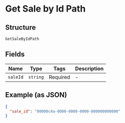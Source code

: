 
# Get Sale by Id Path

## Structure

`GetSaleByIdPath`

## Fields

| Name | Type | Tags | Description |
|  --- | --- | --- | --- |
| `saleId` | `string` | Required | - |

## Example (as JSON)

```json
{
  "sale_id": "00000c4a-0000-0000-0000-000000000000"
}
```

